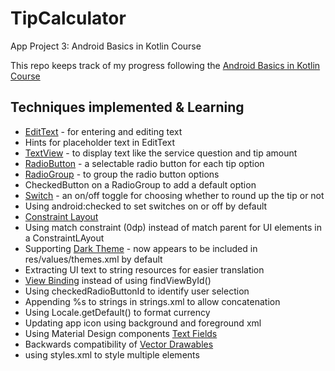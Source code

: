 # TipCalculator

App Project 3: Android Basics in Kotlin Course

This repo keeps track of my progress following the [Android Basics in Kotlin Course](https://developer.android.com/courses/android-basics-kotlin/course)

## Techniques implemented & Learning

- [EditText](https://developer.android.com/reference/kotlin/android/widget/EditText) - for entering and editing text
- Hints for placeholder text in EditText
- [TextView](https://developer.android.com/reference/kotlin/android/widget/TextView) - to display text like the service question and tip amount
- [RadioButton](https://developer.android.com/guide/topics/ui/controls/radiobutton#kotlin) - a selectable radio button for each tip option
- [RadioGroup](https://developer.android.com/reference/android/widget/RadioGroup) - to group the radio button options
- CheckedButton on a RadioGroup to add a default option
- [Switch](https://developer.android.com/reference/kotlin/android/widget/Switch) - an on/off toggle for choosing whether to round up the tip or not
- Using android:checked to set switches on or off by default
- [Constraint Layout](https://developer.android.com/training/constraint-layout)
- Using match constraint (0dp) instead of match parent for UI elements in a ConstraintLAyout
- Supporting [Dark Theme](https://developer.android.com/guide/topics/ui/look-and-feel/darktheme) - now appears to be included in res/values/themes.xml by default
- Extracting UI text to string resources for easier translation
- [View Binding](https://developer.android.com/topic/libraries/view-binding) instead of using findViewById()
- Using checkedRadioButtonId to identify user selection
- Appending %s to strings in strings.xml to allow concatenation
- Using Locale.getDefault() to format currency
- Updating app icon using background and foreground xml
- Using Material Design components [Text Fields](https://material.io/components/text-fields/android)
- Backwards compatibility of [Vector Drawables](https://developer.android.com/guide/topics/graphics/vector-drawable-resources?authuser=1#vector-drawables-backward-solution)
- using styles.xml to style multiple elements

<!--
<img align="right" src="https://github.com/emwalks/TipCalculator/blob/main/app/src/main/res/drawable/app_preview_light.png" alt="appPreviewLight" width="300"/>
-->

